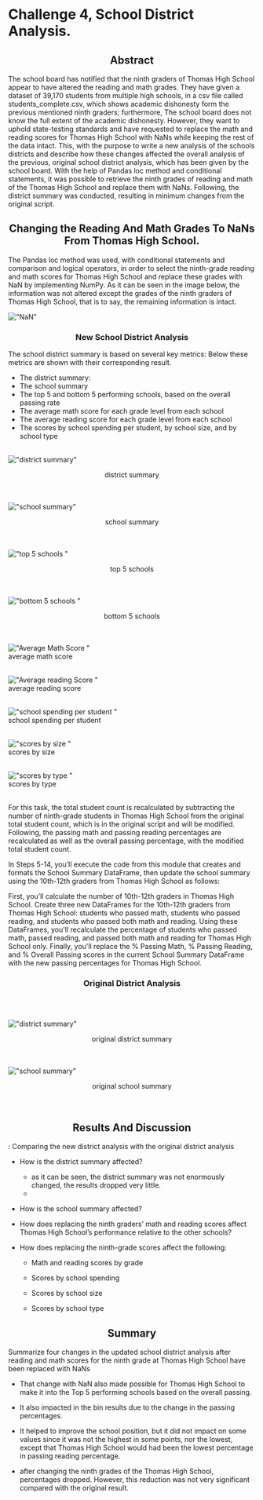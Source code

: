 # Challenge 4, School District Analysis.

<center> <h2> Abstract </center>
The school board has notified that the ninth graders of Thomas High School appear to have altered the reading and math grades. 
They have given a dataset of 39,170 students from multiple high schools, in a csv file called students_complete.csv, which shows academic dishonesty form the previous mentioned ninth graders; 
furthermore, The school board does not know the full extent of the academic dishonesty. However, they want to uphold state-testing standards and have requested 
to replace the math and reading scores for Thomas High School with NaNs while keeping the rest of the data intact. This, with the purpose to 
write a new analysis of the schools districts and describe how these changes affected the overall analysis of the previous, original school district analysis, which has been given by the school board.
With the help of Pandas loc method and conditional statements, it was possible to retrieve the ninth grades of reading and math of the Thomas High School and replace them with NaNs. 
Following, the district summary was conducted, resulting in minimum changes from the original script.


<center> <h2> Changing the Reading And Math Grades To NaNs From Thomas High School. </center>

The Pandas loc method was used, with conditional statements and comparison and logical operators, in order to 
select the ninth-grade reading and math scores for Thomas High School and replace these grades with NaN by implementing NumPy.
As it can be seen in the image below, the information was not altered except the grades of the ninth graders of Thomas High School, that is to say, the remaining information is intact.

!["NaN"](./Resources_4/NaN.png)

<center> <h3> New School District Analysis </center>

 The school district summary is based on several key metrics: Below these metrics are shown with their corresponding result.

* The district summary:
* The school summary
* The top 5 and bottom 5 performing schools, based on the overall passing rate
* The average math score for each grade level from each school
* The average reading score for each grade level from each school
* The scores by school spending per student, by school size, and by school type<br><br>

!["district summary"](./Resources_4/new_district_summary.png)
<center>
district summary
</center><br><br>

!["school summary"](./Resources_4/new_ths_summary.png)
<center>
school summary
</center><br><br>

!["top 5 schools "](./Resources_4/top_5_schools.png)
<center>
top 5 schools
</center><br><br>

!["bottom 5 schools "](./Resources_4/bottom_5_schools.png)
<center>
bottom 5 schools
</center><br><br>

!["Average Math Score "](./Resources_4/average_math_score_each_grade_each_school.png)<br>
average math score<br><br>


!["Average reading Score "](./Resources_4/average_reading_score_each_grade_each_school.png)<br>
average reading score<br><br>


!["school spending per student "](./Resources_4/school_spending_per_student.png)<br>
school spending per student<br><br>


!["scores by size "](./Resources_4/score_by_size.png)<br>
scores by size<br><br>

!["scores by type "](./Resources_4/scores_school_type.png)<br>
scores by type<br><br>

For this task,  the total student count is recalculated by subtracting the number of ninth-grade students in Thomas High School from the original total student count, which is in the original script and will be modified. 
Following, the passing math and passing reading percentages are recalculated as well as the overall passing percentage, with the modified total student count.

In Steps 5-14, you’ll execute the code from this module that creates and formats the School Summary DataFrame, then update the school summary using the 10th-12th graders from Thomas High School as follows:

First, you’ll calculate the number of 10th-12th graders in Thomas High School.
Create three new DataFrames for the 10th-12th graders from Thomas High School: students who passed math, students who passed reading, and students who passed both math and reading.
Using these DataFrames, you'll recalculate the percentage of students who passed math, passed reading, and passed both math and reading for Thomas High School only.
Finally, you'll replace the % Passing Math, % Passing Reading, and % Overall Passing scores in the current School Summary DataFrame with the new passing percentages for Thomas High School.

<center> <h3> Original District Analysis </center><br><br>

!["district summary"](./Resources_4/district_summary.png)
<center>
original district summary
</center><br><br>


!["school summary"](./Resources_4/ths_summary.png)
<center>
original school summary
</center><br><br>




<center><h2> Results And Discussion </center>

: Comparing the new district analysis with the original district analysis

* How is the district summary affected?
    - as it can be seen, the district summary was not enormously changed, the results dropped very little. 
    - 
* How is the school summary affected?
  
* How does replacing the ninth graders’ math and reading scores affect Thomas High School’s performance relative to the other schools?
  
* How does replacing the ninth-grade scores affect the following:
  
    * Math and reading scores by grade
      
    * Scores by school spending
      
    * Scores by school size
      
    * Scores by school type

<center> <h2> Summary </center>
Summarize four changes in the updated school district analysis after reading and math scores for the ninth grade at Thomas High School have been replaced with NaNs

  
* That change with NaN also made possible for Thomas High School to make it into the Top 5 performing schools based on the overall passing.

* It also impacted in the bin results due to the change in the passing percentages.

* It helped to improve the school position, but it did not impact on some values since it was not the highest in some points, nor the lowest, except that Thomas High School would had been the lowest percentage in passing reading percentage.

* after changing the ninth grades of the Thomas High School, percentages dropped. However, this reduction was not very significant compared with the original result.
<br><br>
